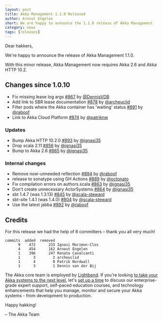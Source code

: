 ```yaml
---
layout: post
title: Akka Management 1.1.0 Released
author: Arnout Engelen
short: We are happy to announce the 1.1.0 release of Akka Management
category: news
tags: [releases]
---
```


Dear hakkers,

We're happy to announce the release of Akka Management 1.1.0.

With this minor release, Akka Management now requires Akka 2.6 and Akka HTTP 10.2.

## Changes since 1.0.10

- Fix missing lease log args [#867](https://github.com/akka/akka-management/issues/867) by [@DennisVDB](https://github.com/DennisVDB)
- Add link to SBR lease documentation [#878](https://github.com/akka/akka-management/issues/878) by [@archeuclid](https://github.com/archeuclid)
- Filter pods where the Akka container has 'waiting' status [#891](https://github.com/akka/akka-management/issues/891) by [@raboof](https://github.com/raboof)
- Link to Akka Cloud Platform [#874](https://github.com/akka/akka-management/issues/874) by [@patriknw](https://github.com/patriknw)

### Updates

- Bump Akka HTTP 10.2.0 [#893](https://github.com/akka/akka-management/issues/893) by [@ignasi35](https://github.com/ignasi35)
- Drop scala 2.11 [#856](https://github.com/akka/akka-management/issues/856) by [@ignasi35](https://github.com/ignasi35)
- Bump to Akka 2.6 [#865](https://github.com/akka/akka-management/issues/865) by [@ignasi35](https://github.com/ignasi35)

### Internal changes

- Remove now-unneeded reflection [#894](https://github.com/akka/akka-management/issues/894) by [@raboof](https://github.com/raboof)
- release to sonatype using GH Actions [#889](https://github.com/akka/akka-management/issues/889) by [@octonato](https://github.com/octonato)
- Fix compilation errors on authors.scala [#863](https://github.com/akka/akka-management/issues/863) by [@ignasi35](https://github.com/ignasi35)
- Don't create unnecessary ActorSystems [#864](https://github.com/akka/akka-management/issues/864) by [@ignasi35](https://github.com/ignasi35)
- sbt 1.4.7 (was 1.3.13) [#845](https://github.com/akka/akka-management/issues/845) by [@scala-steward](https://github.com/scala-steward)
- sbt-site 1.4.1 (was 1.4.0) [#804](https://github.com/akka/akka-management/issues/804) by [@scala-steward](https://github.com/scala-steward)
- Use the latest jabba [#892](https://github.com/akka/akka-management/issues/892) by [@raboof](https://github.com/raboof)

## Credits

For this release we had the help of 6 committers – thank you all very much!

```
commits  added  removed
      9    472      233 Ignasi Marimon-Clos
      4    454      162 Arnout Engelen
      1    396      247 Renato Cavalcanti
      1      3        2 archeuclid
      1      4        0 Patrik Nordwall
      1      3        1 Dennis van der Bij
```

The Akka core team is employed by [Lightbend](https://www.lightbend.com/). If you're looking [to take your Akka systems to the next level](https://www.lightbend.com/akka#subscription), let's [set up a time](https://www.lightbend.com/contact) to discuss our enterprise-grade expert support, self-paced education courses, and technology enhancements that help you manage, monitor and secure your Akka systems - from development to production.

Happy hakking!

– The Akka Team
